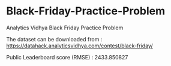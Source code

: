 # Black-Friday-Practice-Problem
Analytics Vidhya Black Friday Practice Problem

The dataset can be downloaded from : https://datahack.analyticsvidhya.com/contest/black-friday/

Public Leaderboard score (RMSE) : 2433.850827
